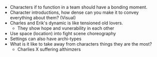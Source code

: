- Characters if to function in a team should have a bonding moment.
- Character introductions, how dense can you make it to convey everything about them? (Visual)
- Charles and Erik's dynamic is like tensioned old lovers.
  - They show hope and vunerability in each other
- Use space (location) into fight scene choreography
- Settings can also have archi-types
- What is it like to take away from characters things they are the most?
  - Charlies X suffering althimzers 

